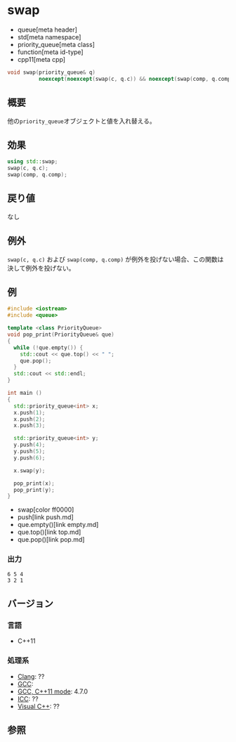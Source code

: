 # swap
* queue[meta header]
* std[meta namespace]
* priority_queue[meta class]
* function[meta id-type]
* cpp11[meta cpp]

```cpp
void swap(priority_queue& q)
          noexcept(noexcept(swap(c, q.c)) && noexcept(swap(comp, q.comp)))
```

## 概要
他の`priority_queue`オブジェクトと値を入れ替える。


## 効果
```cpp
using std::swap;
swap(c, q.c);
swap(comp, q.comp);
```


## 戻り値
なし


## 例外
`swap(c, q.c)` および `swap(comp, q.comp)` が例外を投げない場合、この関数は決して例外を投げない。


## 例
```cpp example
#include <iostream>
#include <queue>

template <class PriorityQueue>
void pop_print(PriorityQueue& que)
{
  while (!que.empty()) {
    std::cout << que.top() << " ";
    que.pop();
  }
  std::cout << std::endl;
}

int main ()
{
  std::priority_queue<int> x;
  x.push(1);
  x.push(2);
  x.push(3);

  std::priority_queue<int> y;
  y.push(4);
  y.push(5);
  y.push(6);

  x.swap(y);

  pop_print(x);
  pop_print(y);
}
```
* swap[color ff0000]
* push[link push.md]
* que.empty()[link empty.md]
* que.top()[link top.md]
* que.pop()[link pop.md]

### 出力
```
6 5 4 
3 2 1 
```

## バージョン
### 言語
- C++11

### 処理系
- [Clang](/implementation.md#clang): ??
- [GCC](/implementation.md#gcc): 
- [GCC, C++11 mode](/implementation.md#gcc): 4.7.0
- [ICC](/implementation.md#icc): ??
- [Visual C++](/implementation.md#visual_cpp): ??


## 参照


